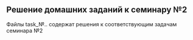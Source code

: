 ## Решение домашних заданий к семинару №2

Файлы task_№.. содержат решения к соответствующим задачам семинара №2

